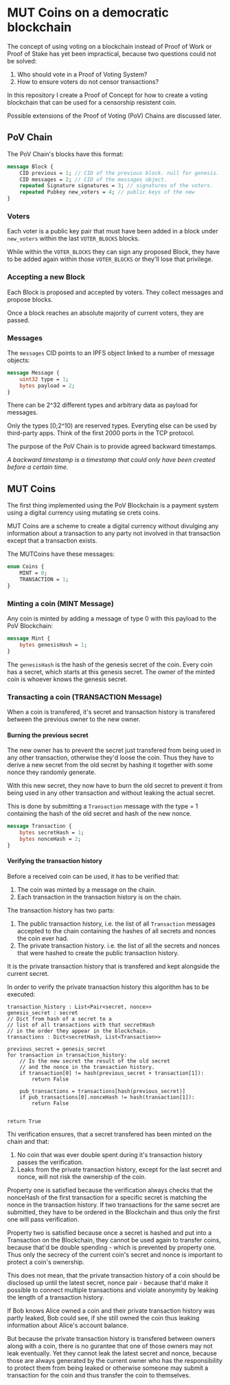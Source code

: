 # MUT Coins on a democratic blockchain
The concept of using voting on a blockchain instead of Proof of Work or
Proof of Stake has yet been impractical, because two questions
could not be solved:

1. Who should vote in a Proof of Voting System?
2. How  to ensure voters do not censor transactions?

In this repository I create a Proof of Concept for how to
create a voting blockchain that can be used for a censorship
resistent coin.

Possible extensions of the Proof of Voting (PoV)
Chains are discussed later.

## PoV Chain
The PoV Chain's blocks have this format:
```protobuf
message Block {
    CID previous = 1; // CID of the previous block. null for genesis.
    CID messages = 2; // CID of the messages object.
    repeated Signature signatures = 3; // signatures of the voters.
    repeated Pubkey new_voters = 4; // public keys of the new
}
```

### Voters
Each voter is a public key pair that must have been added
in a block under `new_voters` within the last `VOTER_BLOCKS`
blocks.

While within the `VOTER_BLOCKS` they can sign any proposed Block,
they have to be added again within those `VOTER_BLOCKS` or they'll
lose that privilege.

### Accepting a new Block
Each Block is proposed and accepted by voters. They collect messages
and propose blocks.

Once a block reaches an absolute majority of current voters, they
are passed.

### Messages
The `messages` CID points to an IPFS object linked to a number
of message objects:

```protobuf
message Message {
    uint32 type = 1;
    bytes payload = 2;
}
```
There can be 2^32 different types and arbitrary data as payload for
messages.

Only the types [0;2^10) are reserved types. Everyting else can be used by
third-party apps. Think of the first 2000 ports in the TCP protocol.

The purpose of the PoV Chain is to provide agreed backward timestamps.

*A backward timestamp is a timestamp that could only have been
created before a certain time.*

## MUT Coins
The first thing implemented using the PoV Blockchain is a payment system
using a digital currency using mutating se crets coins.

MUT Coins are a scheme to create a digital currency without
divulging any information about a transaction to any party not involved
in that transaction except that a transaction exists.

The MUTCoins have these messages:
```protobuf
enum Coins {
    MINT = 0;
    TRANSACTION = 1;
}
```

### Minting a coin (MINT Message)
Any coin is minted by adding a message of type 0 with this payload
to the PoV Blockchain:
```protobuf
message Mint {
    bytes genesisHash = 1;
}
```
The `genesisHash` is the hash of the genesis secret of the coin.
Every coin has a secret, which starts at this genesis secret.
The owner of the minted coin is whoever knows the genesis secret.

### Transacting a coin (TRANSACTION Message)
When a coin is transfered, it's secret and transaction history
is transfered between the previous owner to the new owner.

#### Burning the previous secret
The new owner has to prevent the secret just transfered from being used
in any other transaction, otherwise they'd loose the coin.
Thus they have to derive a new secret from the old secret by hashing
it together with some nonce they randomly generate.

With this new secret, they now have to burn the old secret to prevent
it from being used in any other transaction and without leaking the
actual secret.

This is done by submitting a `Transaction` message with the type = 1
containing the hash of the old secret and hash of the new nonce.
```protobuf
message Transaction {
    bytes secretHash = 1;
    bytes nonceHash = 2;
}
```

#### Verifying the transaction history
Before a received coin can be used, it has to be verified that:
1. The coin was minted by a message on the chain.
2. Each transaction in the transaction history is on the chain.

The transaction history has two parts:
1. The public transaction history, i.e. the list of all `Transaction`
messages accepted to the chain containing the hashes of all secrets
and nonces the coin ever had.
2. The private transaction history. i.e. the list of all the
secrets and nonces that were hashed to create the public transaction
history.

It is the private transaction history that is transfered and kept
alongside the current secret.

In order to verify the private transaction history this algorithm has
to be executed:
```
transaction_history : List<Pair<secret, nonce>>
genesis_secret : secret
// Dict from hash of a secret to a
// list of all transactions with that secretHash
// in the order they appear in the blockchain.
transactions : Dict<secretHash, List<Transaction>>

previous_secret = genesis_secret
for transaction in transaction_history:
    // Is the new secret the result of the old secret
    // and the nonce in the transaction history.
    if transaction[0] != hash(previous_secret + transaction[1]):
        return False

    pub_transactions = transactions[hash(previous_secret)]
    if pub_transactions[0].nonceHash != hash(transaction[1]):
        return False


return True
```

Thi verification ensures, that a secret transfered has been minted on the chain
and that:
1. No coin that was ever double spent during it's transaction history
passes the verification.
2. Leaks from the private transaction history, except for the last secret
and nonce, will not risk the ownership of the coin.

Property one is satisfied because the verification always checks that the
nonceHash of the first transaction for a specific secret is matching
the nonce in the transaction history. If two transactions for the same
secret are submitted, they have to be ordered in the Blockchain and thus
only the first one will pass verification.

Property two is satisfied because once a secret is hashed and put into a
Transaction on the Blockchain, they cannot be used again to transfer coins,
because that'd be double spending - which is prevented by property one.
Thus only the secrecy of the current coin's secret and nonce is important
to protect a coin's ownership.

This does not mean, that the private transaction history of a coin should be
disclosed up until the latest secret, nonce pair - because that'd make it
possible to connect multiple transactions and violate anonymity by
leaking the length of a transaction history.

If Bob knows Alice owned a coin and their private transaction history
was partly leaked, Bob could see, if she still owned the coin thus leaking
information about Alice's account balance.

But because the private transaction history is transfered between owners along
with a coin, there is no gurantee that one of those owners may not leak
eventually. Yet they cannot leak the latest secret and nonce, because those
are always generated by the current owner who has the responsibility to
protect them from being leaked or otherwise someone may submit a transaction
for the coin and thus transfer the coin to themselves.
